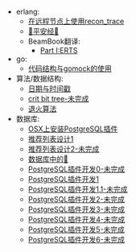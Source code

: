   - erlang:
      - [在远程节点上使用recon_trace](https://github.com/mmooyyii/mmooyyii/blob/master/docs/erlang/recon_trace.md)
      - [🙏平安经🙏](https://github.com/mmooyyii/mmooyyii/blob/master/docs/erlang/平安经.md)
      - BeamBook翻译:
          - [Part I:ERTS](https://github.com/mmooyyii/mmooyyii/blob/master/docs/erlang/beambook/ERTS_1.md)
  - go:
      - [代码结构与gomock的使用](https://github.com/mmooyyii/mmooyyii/blob/master/docs/go/gomock.md)
  - 算法/数据结构:
      - [日期与时间戳](https://github.com/mmooyyii/mmooyyii/blob/master/docs/algorithm/timestamp.md)
      - [crit bit tree-未完成](https://github.com/mmooyyii/mmooyyii/blob/master/docs/data_structure/crit_bit_tree.md)
      - [退火算法](https://github.com/mmooyyii/mmooyyii/blob/master/docs/algorithm/sa.md)
  - 数据库:
      - [OSX上安装PostgreSQL插件](https://github.com/mmooyyii/mmooyyii/blob/master/docs/database/postgresql_plugin.md)
      - [推荐列表设计1](https://github.com/mmooyyii/mmooyyii/blob/master/docs/database/tiplist1.md)
      - [推荐列表设计2-未完成](https://github.com/mmooyyii/mmooyyii/blob/master/docs/database/tiplist2.md)
      - [数据库中的🌲](https://github.com/mmooyyii/mmooyyii/blob/master/docs/database/tree.md)
      - [PostgreSQL插件开发0-未完成](https://github.com/mmooyyii/mmooyyii/blob/master/docs/database/pg_plugin_0.md)
      - [PostgreSQL插件开发1](https://github.com/mmooyyii/mmooyyii/blob/master/docs/database/pg_plugin_1.md)
      - [PostgreSQL插件开发1.1-未完成](https://github.com/mmooyyii/mmooyyii/blob/master/docs/database/pg_plugin_1.1.md)
      - [PostgreSQL插件开发2-未完成](https://github.com/mmooyyii/mmooyyii/blob/master/docs/database/pg_plugin_2.md)
      - [PostgreSQL插件开发3-未完成](https://github.com/mmooyyii/mmooyyii/blob/master/docs/database/pg_plugin_3.md)
      - [PostgreSQL插件开发4-未完成](https://github.com/mmooyyii/mmooyyii/blob/master/docs/database/pg_plugin_4.md)
      - [PostgreSQL插件开发5-未完成](https://github.com/mmooyyii/mmooyyii/blob/master/docs/database/pg_plugin_5.md)
      - [PostgreSQL插件开发6-未完成](https://github.com/mmooyyii/mmooyyii/blob/master/docs/database/pg_plugin_6.md)

